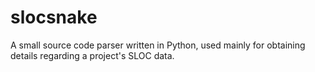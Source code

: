 # slocsnake
A small source code parser written in Python, used mainly for obtaining details regarding a project's SLOC data.
